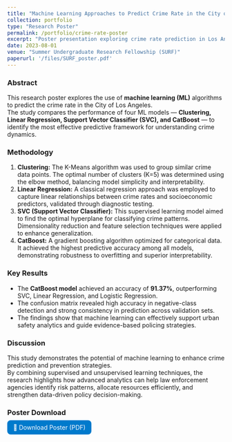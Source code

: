 ```yaml
---
title: "Machine Learning Approaches to Predict Crime Rate in the City of Los Angeles"
collection: portfolio
type: "Research Poster"
permalink: /portfolio/crime-rate-poster
excerpt: "Poster presentation exploring crime rate prediction in Los Angeles using multiple machine learning algorithms."
date: 2023-08-01
venue: "Summer Undergraduate Research Fellowship (SURF)"
paperurl: '/files/SURF_poster.pdf'
---
```


### Abstract
This research poster explores the use of **machine learning (ML)** algorithms to predict the crime rate in the City of Los Angeles.  
The study compares the performance of four ML models — **Clustering, Linear Regression, Support Vector Classifier (SVC), and CatBoost** — to identify the most effective predictive framework for understanding crime dynamics.

### Methodology
1. **Clustering:** The K-Means algorithm was used to group similar crime data points. The optimal number of clusters (K=5) was determined using the elbow method, balancing model simplicity and interpretability.  
2. **Linear Regression:** A classical regression approach was employed to capture linear relationships between crime rates and socioeconomic predictors, validated through diagnostic testing.  
3. **SVC (Support Vector Classifier):** This supervised learning model aimed to find the optimal hyperplane for classifying crime patterns. Dimensionality reduction and feature selection techniques were applied to enhance generalization.  
4. **CatBoost:** A gradient boosting algorithm optimized for categorical data. It achieved the highest predictive accuracy among all models, demonstrating robustness to overfitting and superior interpretability.

### Key Results
- The **CatBoost model** achieved an accuracy of **91.37%**, outperforming SVC, Linear Regression, and Logistic Regression.  
- The confusion matrix revealed high accuracy in negative-class detection and strong consistency in prediction across validation sets.  
- The findings show that machine learning can effectively support urban safety analytics and guide evidence-based policing strategies.

### Discussion
This study demonstrates the potential of machine learning to enhance crime prediction and prevention strategies.  
By combining supervised and unsupervised learning techniques, the research highlights how advanced analytics can help law enforcement agencies identify risk patterns, allocate resources efficiently, and strengthen data-driven policy decision-making.

### Poster Download
<a class="btn btn-primary" href="/files/SURF_poster.pdf" target="_blank" style="background-color:#007acc; color:white; padding:8px 14px; border-radius:8px; text-decoration:none;">📄 Download Poster (PDF)</a>

